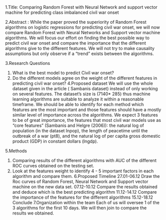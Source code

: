 1.Title: Comparing Random Forest with Neural Network and support vector machine for predicting class imbalanced civil war onset
 
2.Abstract :
While the paper proved the superiority of Random Forest algorithms on logistic regressions for predicting civil war onset, we will now compare Random Forest with Neural Networks and Support vector machine algorithms. We will focus our effort on finding the best possible way to predict civil war onset and compare the importance that the different algorithms give to the different features. We will not try to make causality assumptions but only observe if a “trend” exists between the algorithms.
 
3.Research Questions
1.  What is the best model to predict Civil war onset?
2.  Do the different models agree on the weight of the different features in predicting civil war onset?
4.Proposed dataset
We will use the whole dataset given in the article ( Sambanis dataset) instead of only working on several features. 
The dataset’s size is (7140* 285)  thus machine learning algorithms are suitable to analyze it within a reasonable timeframe. 
We should be able to identify for each method which features are the most important and those features should have a mostly similar level of importance across the algorithms. We expect 3 features to be of great importance, the features that most civil war models use as “core features” (Sambanis and Helgre (2006)): the natural log of population (in the dataset lnpop), the length of peacetime until the outbreak of a war (pt8), and the natural log of per capita gross domestic product (GDP) in constant dollars (lngdp).

5.Methods
1.   Comparing results of the different algorithms with AUC of the different ROC curves obtained on the testing set.
2.   Look at the features weight to identify 4 - 5 important factors in each algorithm and compare them.
6.Proposed Timeline
27.01-06.12
Draw the Roc curves of Random Forest, Neural Network and Support vector machine on the new data set.
07.12-10.12
Compare the results obtained and deduce which is the best predicting algorithm
11.12-14.12
Compare the importance of the features for the different algorithms
15.12-18.12
Conclude
7.Organization within the team
Each of us will oversee 1 of the 3 algorithms for the first 10 days.
We will then join to compare the results we obtained.


